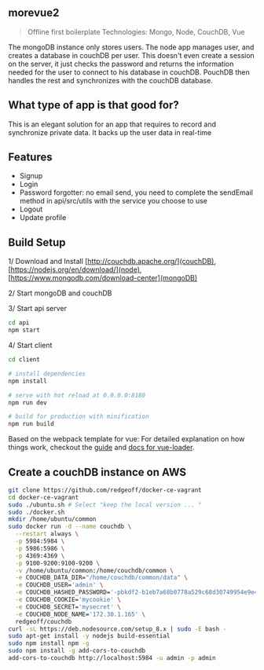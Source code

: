 ## morevue2

> Offline first boilerplate
> Technologies: Mongo, Node, CouchDB, Vue

The mongoDB instance only stores users. The node app manages user, and creates a database in couchDB per user. This doesn't even create a session on the server, it just checks the password and returns the information needed for the user to connect to his database in couchDB. PouchDB then handles the rest and synchronizes with the couchDB database.

## What type of app is that good for?

This is an elegant solution for an app that requires to record and synchronize private data. It backs up the user data in real-time

## Features

- Signup
- Login
- Password forgotter: no email send, you need to complete the sendEmail method in api/src/utils with the service you choose to use
- Logout
- Update profile

## Build Setup

1/ Download and Install [http://couchdb.apache.org/](couchDB), [https://nodejs.org/en/download/](node), [https://www.mongodb.com/download-center](mongoDB)

2/ Start mongoDB and couchDB

3/ Start api server

``` bash
cd api
npm start
```

4/ Start client

``` bash
cd client

# install dependencies
npm install

# serve with hot reload at 0.0.0.0:8180
npm run dev

# build for production with minification
npm run build

```

Based on the webpack template for vue: For detailed explanation on how things work, checkout the [guide](http://vuejs-templates.github.io/webpack/) and [docs for vue-loader](http://vuejs.github.io/vue-loader).

## Create a couchDB instance on AWS

``` bash
git clone https://github.com/redgeoff/docker-ce-vagrant
cd docker-ce-vagrant
sudo ./ubuntu.sh # Select "keep the local version ... "
sudo ./docker.sh
mkdir /home/ubuntu/common
sudo docker run -d --name couchdb \
  --restart always \
  -p 5984:5984 \
  -p 5986:5986 \
  -p 4369:4369 \
  -p 9100-9200:9100-9200 \
  -v /home/ubuntu/common:/home/couchdb/common \
  -e COUCHDB_DATA_DIR="/home/couchdb/common/data" \
  -e COUCHDB_USER='admin' \
  -e COUCHDB_HASHED_PASSWORD='-pbkdf2-b1eb7a68b0778a529c68d30749954e9e430417fb,4da0f8f1d98ce649a9c5a3845241ae24,10' \
  -e COUCHDB_COOKIE='mycookie' \
  -e COUCHDB_SECRET='mysecret' \
  -e COUCHDB_NODE_NAME='172.30.1.165' \
  redgeoff/couchdb
curl -sL https://deb.nodesource.com/setup_8.x | sudo -E bash -
sudo apt-get install -y nodejs build-essential
sudo npm install npm -g
sudo npm install -g add-cors-to-couchdb
add-cors-to-couchdb http://localhost:5984 -u admin -p admin
```

